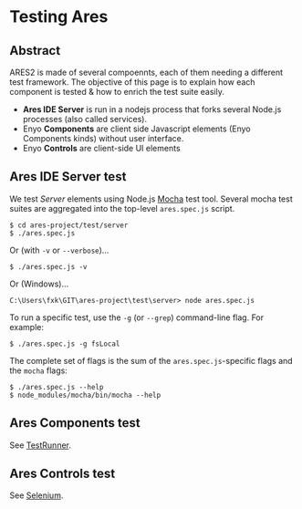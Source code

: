 # Testing Ares

## Abstract

ARES2 is made of several compoennts, each of them needing a different test framework.  The objective of this page is to explain how each component is tested & how to enrich the test suite easily.

* **Ares IDE Server** is run in a nodejs process that forks several Node.js processes (also called services).
* Enyo **Components** are client side Javascript elements (Enyo Components kinds) without user interface.
* Enyo **Controls** are client-side UI elements

## Ares IDE Server test

We test *Server* elements using Node.js [Mocha](http://visionmedia.github.com/mocha/) test tool.  Several mocha test suites are aggregated into the top-level `ares.spec.js` script.

	$ cd ares-project/test/server
	$ ./ares.spec.js

Or (with `-v` or `--verbose`)…

	$ ./ares.spec.js -v

Or (Windows)…

	C:\Users\fxk\GIT\ares-project\test\server> node ares.spec.js

To run a specific test, use the `-g` (or `--grep`) command-line flag.  For example:

	$ ./ares.spec.js -g fsLocal

The complete set of flags is the sum of the `ares.spec.js`-specific flags and the `mocha` flags:

	$ ./ares.spec.js --help
	$ node_modules/mocha/bin/mocha --help

## Ares Components test

See [TestRunner](testrunner/README.md).

## Ares Controls test

See [Selenium](selenium/README.md).
